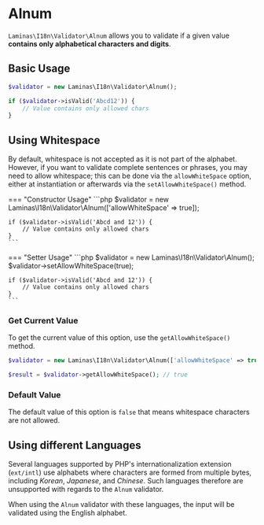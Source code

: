 # Alnum

`Laminas\I18n\Validator\Alnum` allows you to validate if a given value
**contains only alphabetical characters and digits**.

## Basic Usage

```php
$validator = new Laminas\I18n\Validator\Alnum();

if ($validator->isValid('Abcd12')) {
    // Value contains only allowed chars
}
```

## Using Whitespace

By default, whitespace is not accepted as it is not part of the alphabet.
However, if you want to validate complete sentences or phrases, you may need to
allow whitespace; this can be done via the `allowWhiteSpace` option, either at
instantiation or afterwards via the `setAllowWhiteSpace()` method.

<!-- markdownlint-disable MD038 MD009 MD046 -->
=== "Constructor Usage"
    ```php
    $validator = new Laminas\I18n\Validator\Alnum(['allowWhiteSpace' => true]);

    if ($validator->isValid('Abcd and 12')) {
        // Value contains only allowed chars
    }
    ```

=== "Setter Usage"
    ```php
    $validator = new Laminas\I18n\Validator\Alnum();
    $validator->setAllowWhiteSpace(true);

    if ($validator->isValid('Abcd and 12')) {
        // Value contains only allowed chars
    }
    ```
<!-- markdownlint-restore -->

### Get Current Value

To get the current value of this option, use the `getAllowWhiteSpace()` method.

```php
$validator = new Laminas\I18n\Validator\Alnum(['allowWhiteSpace' => true]);

$result = $validator->getAllowWhiteSpace(); // true
```

### Default Value

The default value of this option is `false` that means whitespace characters are
not allowed.

## Using different Languages

Several languages supported by PHP's internationalization extension (`ext/intl`)
use alphabets where characters are formed from multiple bytes, including
*Korean*, *Japanese*, and *Chinese*. Such languages therefore are unsupported
with regards to the `Alnum` validator.

When using the `Alnum` validator with these languages, the input will be
validated using the English alphabet.
